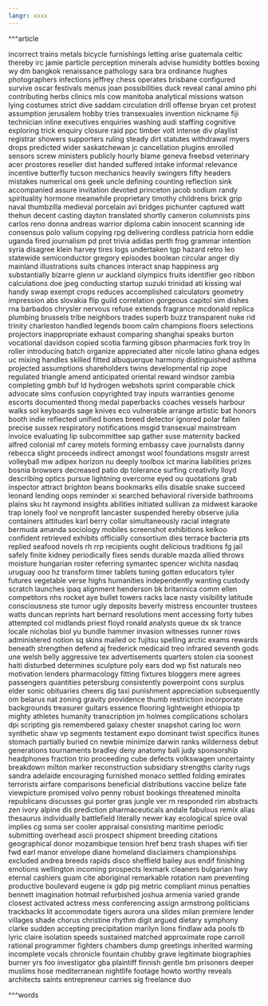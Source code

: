 ```yaml
---
langr: xxxx 
---
```


^^^article

incorrect
trains
metals
bicycle
furnishings
letting
arise
guatemala
celtic
thereby
irc
jamie
particle
perception
minerals
advise
humidity
bottles
boxing
wy
dm
bangkok
renaissance
pathology
sara
bra
ordinance
hughes
photographers
infections
jeffrey
chess
operates
brisbane
configured
survive
oscar
festivals
menus
joan
possibilities
duck
reveal
canal
amino
phi
contributing
herbs
clinics
mls
cow
manitoba
analytical
missions
watson
lying
costumes
strict
dive
saddam
circulation
drill
offense
bryan
cet
protest
assumption
jerusalem
hobby
tries
transexuales
invention
nickname
fiji
technician
inline
executives
enquiries
washing
audi
staffing
cognitive
exploring
trick
enquiry
closure
raid
ppc
timber
volt
intense
div
playlist
registrar
showers
supporters
ruling
steady
dirt
statutes
withdrawal
myers
drops
predicted
wider
saskatchewan
jc
cancellation
plugins
enrolled
sensors
screw
ministers
publicly
hourly
blame
geneva
freebsd
veterinary
acer
prostores
reseller
dist
handed
suffered
intake
informal
relevance
incentive
butterfly
tucson
mechanics
heavily
swingers
fifty
headers
mistakes
numerical
ons
geek
uncle
defining
counting
reflection
sink
accompanied
assure
invitation
devoted
princeton
jacob
sodium
randy
spirituality
hormone
meanwhile
proprietary
timothy
childrens
brick
grip
naval
thumbzilla
medieval
porcelain
avi
bridges
pichunter
captured
watt
thehun
decent
casting
dayton
translated
shortly
cameron
columnists
pins
carlos
reno
donna
andreas
warrior
diploma
cabin
innocent
scanning
ide
consensus
polo
valium
copying
rpg
delivering
cordless
patricia
horn
eddie
uganda
fired
journalism
pd
prot
trivia
adidas
perth
frog
grammar
intention
syria
disagree
klein
harvey
tires
logs
undertaken
tgp
hazard
retro
leo
statewide
semiconductor
gregory
episodes
boolean
circular
anger
diy
mainland
illustrations
suits
chances
interact
snap
happiness
arg
substantially
bizarre
glenn
ur
auckland
olympics
fruits
identifier
geo
ribbon
calculations
doe
jpeg
conducting
startup
suzuki
trinidad
ati
kissing
wal
handy
swap
exempt
crops
reduces
accomplished
calculators
geometry
impression
abs
slovakia
flip
guild
correlation
gorgeous
capitol
sim
dishes
rna
barbados
chrysler
nervous
refuse
extends
fragrance
mcdonald
replica
plumbing
brussels
tribe
neighbors
trades
superb
buzz
transparent
nuke
rid
trinity
charleston
handled
legends
boom
calm
champions
floors
selections
projectors
inappropriate
exhaust
comparing
shanghai
speaks
burton
vocational
davidson
copied
scotia
farming
gibson
pharmacies
fork
troy
ln
roller
introducing
batch
organize
appreciated
alter
nicole
latino
ghana
edges
uc
mixing
handles
skilled
fitted
albuquerque
harmony
distinguished
asthma
projected
assumptions
shareholders
twins
developmental
rip
zope
regulated
triangle
amend
anticipated
oriental
reward
windsor
zambia
completing
gmbh
buf
ld
hydrogen
webshots
sprint
comparable
chick
advocate
sims
confusion
copyrighted
tray
inputs
warranties
genome
escorts
documented
thong
medal
paperbacks
coaches
vessels
harbour
walks
sol
keyboards
sage
knives
eco
vulnerable
arrange
artistic
bat
honors
booth
indie
reflected
unified
bones
breed
detector
ignored
polar
fallen
precise
sussex
respiratory
notifications
msgid
transexual
mainstream
invoice
evaluating
lip
subcommittee
sap
gather
suse
maternity
backed
alfred
colonial
mf
carey
motels
forming
embassy
cave
journalists
danny
rebecca
slight
proceeds
indirect
amongst
wool
foundations
msgstr
arrest
volleyball
mw
adipex
horizon
nu
deeply
toolbox
ict
marina
liabilities
prizes
bosnia
browsers
decreased
patio
dp
tolerance
surfing
creativity
lloyd
describing
optics
pursue
lightning
overcome
eyed
ou
quotations
grab
inspector
attract
brighton
beans
bookmarks
ellis
disable
snake
succeed
leonard
lending
oops
reminder
xi
searched
behavioral
riverside
bathrooms
plains
sku
ht
raymond
insights
abilities
initiated
sullivan
za
midwest
karaoke
trap
lonely
fool
ve
nonprofit
lancaster
suspended
hereby
observe
julia
containers
attitudes
karl
berry
collar
simultaneously
racial
integrate
bermuda
amanda
sociology
mobiles
screenshot
exhibitions
kelkoo
confident
retrieved
exhibits
officially
consortium
dies
terrace
bacteria
pts
replied
seafood
novels
rh
rrp
recipients
ought
delicious
traditions
fg
jail
safely
finite
kidney
periodically
fixes
sends
durable
mazda
allied
throws
moisture
hungarian
roster
referring
symantec
spencer
wichita
nasdaq
uruguay
ooo
hz
transform
timer
tablets
tuning
gotten
educators
tyler
futures
vegetable
verse
highs
humanities
independently
wanting
custody
scratch
launches
ipaq
alignment
henderson
bk
britannica
comm
ellen
competitors
nhs
rocket
aye
bullet
towers
racks
lace
nasty
visibility
latitude
consciousness
ste
tumor
ugly
deposits
beverly
mistress
encounter
trustees
watts
duncan
reprints
hart
bernard
resolutions
ment
accessing
forty
tubes
attempted
col
midlands
priest
floyd
ronald
analysts
queue
dx
sk
trance
locale
nicholas
biol
yu
bundle
hammer
invasion
witnesses
runner
rows
administered
notion
sq
skins
mailed
oc
fujitsu
spelling
arctic
exams
rewards
beneath
strengthen
defend
aj
frederick
medicaid
treo
infrared
seventh
gods
une
welsh
belly
aggressive
tex
advertisements
quarters
stolen
cia
soonest
haiti
disturbed
determines
sculpture
poly
ears
dod
wp
fist
naturals
neo
motivation
lenders
pharmacology
fitting
fixtures
bloggers
mere
agrees
passengers
quantities
petersburg
consistently
powerpoint
cons
surplus
elder
sonic
obituaries
cheers
dig
taxi
punishment
appreciation
subsequently
om
belarus
nat
zoning
gravity
providence
thumb
restriction
incorporate
backgrounds
treasurer
guitars
essence
flooring
lightweight
ethiopia
tp
mighty
athletes
humanity
transcription
jm
holmes
complications
scholars
dpi
scripting
gis
remembered
galaxy
chester
snapshot
caring
loc
worn
synthetic
shaw
vp
segments
testament
expo
dominant
twist
specifics
itunes
stomach
partially
buried
cn
newbie
minimize
darwin
ranks
wilderness
debut
generations
tournaments
bradley
deny
anatomy
bali
judy
sponsorship
headphones
fraction
trio
proceeding
cube
defects
volkswagen
uncertainty
breakdown
milton
marker
reconstruction
subsidiary
strengths
clarity
rugs
sandra
adelaide
encouraging
furnished
monaco
settled
folding
emirates
terrorists
airfare
comparisons
beneficial
distributions
vaccine
belize
fate
viewpicture
promised
volvo
penny
robust
bookings
threatened
minolta
republicans
discusses
gui
porter
gras
jungle
ver
rn
responded
rim
abstracts
zen
ivory
alpine
dis
prediction
pharmaceuticals
andale
fabulous
remix
alias
thesaurus
individually
battlefield
literally
newer
kay
ecological
spice
oval
implies
cg
soma
ser
cooler
appraisal
consisting
maritime
periodic
submitting
overhead
ascii
prospect
shipment
breeding
citations
geographical
donor
mozambique
tension
href
benz
trash
shapes
wifi
tier
fwd
earl
manor
envelope
diane
homeland
disclaimers
championships
excluded
andrea
breeds
rapids
disco
sheffield
bailey
aus
endif
finishing
emotions
wellington
incoming
prospects
lexmark
cleaners
bulgarian
hwy
eternal
cashiers
guam
cite
aboriginal
remarkable
rotation
nam
preventing
productive
boulevard
eugene
ix
gdp
pig
metric
compliant
minus
penalties
bennett
imagination
hotmail
refurbished
joshua
armenia
varied
grande
closest
activated
actress
mess
conferencing
assign
armstrong
politicians
trackbacks
lit
accommodate
tigers
aurora
una
slides
milan
premiere
lender
villages
shade
chorus
christine
rhythm
digit
argued
dietary
symphony
clarke
sudden
accepting
precipitation
marilyn
lions
findlaw
ada
pools
tb
lyric
claire
isolation
speeds
sustained
matched
approximate
rope
carroll
rational
programmer
fighters
chambers
dump
greetings
inherited
warming
incomplete
vocals
chronicle
fountain
chubby
grave
legitimate
biographies
burner
yrs
foo
investigator
gba
plaintiff
finnish
gentle
bm
prisoners
deeper
muslims
hose
mediterranean
nightlife
footage
howto
worthy
reveals
architects
saints
entrepreneur
carries
sig
freelance
duo

^^^words